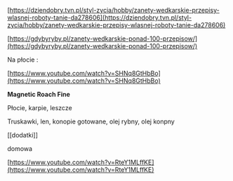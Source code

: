 [https://dziendobry.tvn.pl/styl-zycia/hobby/zanety-wedkarskie-przepisy-wlasnej-roboty-tanie-da278606](https://dziendobry.tvn.pl/styl-zycia/hobby/zanety-wedkarskie-przepisy-wlasnej-roboty-tanie-da278606)

  

[https://gdybyryby.pl/zanety-wedkarskie-ponad-100-przepisow/](https://gdybyryby.pl/zanety-wedkarskie-ponad-100-przepisow/)

  

  

Na płocie :

[https://www.youtube.com/watch?v=SHNq8GtHbBo](https://www.youtube.com/watch?v=SHNq8GtHbBo)

  

**Magnetic Roach Fine**

  

Płocie, karpie, leszcze

Truskawki, len, konopie gotowane, olej rybny, olej konpny

[[dodatki]]

  

domowa

[https://www.youtube.com/watch?v=RteY1MLffKE](https://www.youtube.com/watch?v=RteY1MLffKE)